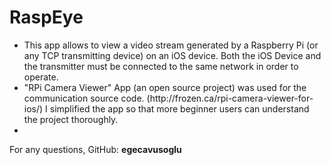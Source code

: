 <h1> RaspEye </h1>

<ul>
<li>This app allows to view a video stream generated by a Raspberry Pi (or any TCP transmitting device) on an iOS device. Both the iOS Device and the transmitter must be connected to the same network in order to operate.</li>
<li>"RPi Camera Viewer" App (an open source project) was used for the communication source code. (http://frozen.ca/rpi-camera-viewer-for-ios/) I simplified the app so that more beginner users can understand the project thoroughly.</li>
<li>  </li>
</ul>

<p>For any questions, GitHub: <b>egecavusoglu</b></p>
